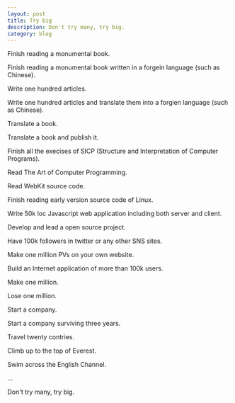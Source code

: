 ```yaml
---
layout: post
title: Try big
description: Don't try many, try big.
category: blog
---
```



Finish reading a monumental book.

Finish reading a monumental book written in a forgein language (such as Chinese).

Write one hundred articles.

Write one hundred articles and translate them into a forgien language (such as Chinese).

Translate a book.

Translate a book and publish it.

Finish all the execises of SICP (Structure and Interpretation of Computer Programs).

Read The Art of Computer Programming.

Read WebKit source code.

Finish reading early version source code of Linux.

Write 50k loc Javascript web application including both server and client.

Develop and lead a open source project.

Have 100k followers in twitter or any other SNS sites.

Make one million PVs on your own website.

Build an Internet application of more than 100k users.

Make one million.

Lose one million.

Start a company.

Start a company surviving three years.

Travel twenty contries.

Climb up to the top of Everest.

Swim across the English Channel.

…

Don\'t try many, try big.


